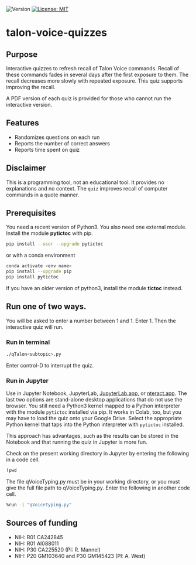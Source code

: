 ![Version](https://img.shields.io/static/v1?label=talon-voice-quizzes&message=0.1&color=brightcolor)
[![License: MIT](https://img.shields.io/badge/License-MIT-blue.svg)](https://opensource.org/licenses/MIT)

# talon-voice-quizzes

## Purpose
Interactive quizzes to refresh recall of Talon Voice commands.
Recall of these commands fades in several days after the first exposure to them.
The recall decreases more slowly with repeated exposure.
This quiz supports improving the recall.

A PDF version of each quiz is provided for those who cannot run the interactive version.

## Features

- Randomizes questions on each run
- Reports the number of correct answers
- Reports time spent on quiz

## Disclaimer
This is a programming tool, not an educational tool.
It provides no explanations and no context.
The `quiz` improves recall of computer commands in a quote manner.


## Prerequisites
You need a recent version of Python3.
You also need one external module.
Install the module **pytictoc** with pip.

```bash
pip install --user --upgrade pytictoc
```

or with a conda environment

```bash
conda activate <env name>
pip install --upgrade pip 
pip install pytictoc
```

If you have an older version of python3, install the module **tictoc** instead.

## Run one of two ways.

You will be asked to enter a number between 1 and 1. Enter 1.
Then the interactive quiz will run.

### Run in terminal

```bash
./qTalon<subtopic>.py
```

Enter control-D to interrupt the quiz.

### Run in Jupyter
Use in Jupyter Notebook, JupyterLab, [JupyterLab.app](https://blog.jupyter.org/jupyterlab-desktop-app-now-available-b8b661b17e9a), or [nteract.app](https://nteract.io/).
The last two options are stand-alone desktop applications that do not use the browser.
You still need a Python3 kernel mapped to a Python interpreter with the module `pytictoc` installed via pip.
It works in Colab, too, but you may have to load the quiz onto your Google Drive.
Select the appropriate Python kernel that taps into the Python interpreter with `pytictoc` installed.

This approach has advantages, such as the results can be stored in the Notebook and that running the quiz in Jupyter is more fun.

Check on the present working directory in Jupyter by entering the following in a code cell.

```bash
!pwd
```

The file qVoiceTyping.py must be in your working directory, or you must give the full file path to qVoiceTyping.py.
Enter the following in another code cell.

```bash
%run -i "qVoiceTyping.py"
```

## Sources of funding

- NIH: R01 CA242845
- NIH: R01 AI088011
- NIH: P30 CA225520 (PI: R. Mannel)
- NIH: P20 GM103640 and P30 GM145423 (PI: A. West)

